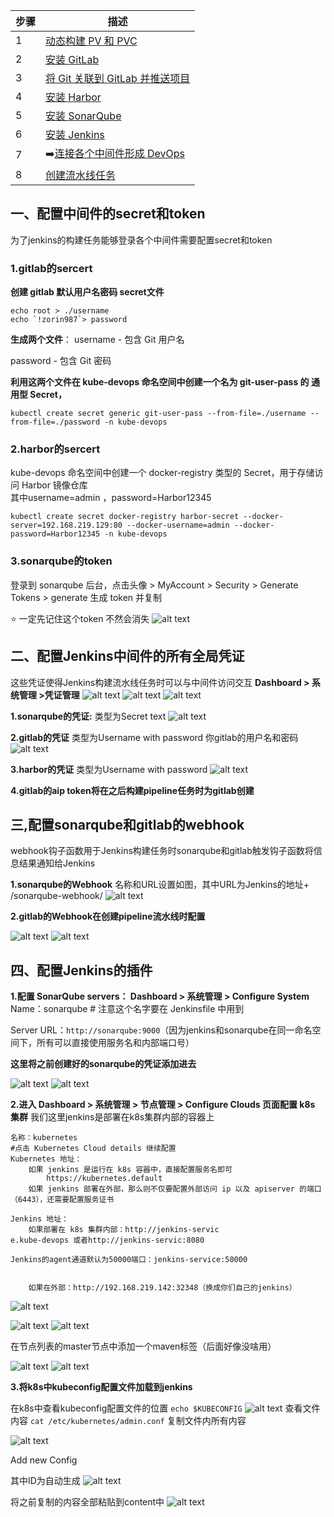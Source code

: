 | 步骤 | 描述                                   |
|------|----------------------------------------|
| 1    | [动态构建 PV 和 PVC](../1.创建动态构建PV，PVC/动态构建Pv,pvc.md)                     |
| 2    | [安装 GitLab](../2.gitlab安装/gitlab安装.md)                            |
| 3    | [将 Git 关联到 GitLab 并推送项目](../3.使用git推送项目到gitlab/使用git推送项目到gitlab.md)        |
| 4    | [安装 Harbor](../4.Harbor安装/Harbor安装.md)                           |
| 5    | [安装 SonarQube](../5.Sonarqube安装/Sonarqube安装.md)                         |
| 6    | [安装 Jenkins](../6.jenlinks安装/jenlinks安装.md)                           |
| 7    | ➡️[连接各个中间件形成 DevOps](../7.连接各个中间件形成devops/连接中间件形成Devops.md)         |
| 8    | [创建流水线任务](../8.创建pipe流水线/创建流水线任务.md)                          |


## 一、配置中间件的secret和token
为了jenkins的构建任务能够登录各个中间件需要配置secret和token
### 1.gitlab的sercert
 **创建 gitlab 默认用户名密码 secret文件**

```command
echo root > ./username
echo `!zorin987`> password
```
**生成两个文件**：
username - 包含 Git 用户名

password - 包含 Git 密码


**利用这两个文件在 kube-devops 命名空间中创建一个名为 git-user-pass 的 通用型 Secret，**

`kubectl create secret generic git-user-pass --from-file=./username --from-file=./password -n kube-devops`

### 2.harbor的sercert

kube-devops 命名空间中创建一个 docker-registry 类型的 Secret，用于存储访问 Harbor 镜像仓库   
其中username=admin ，password=Harbor12345

`kubectl create secret docker-registry harbor-secret --docker-server=192.168.219.129:80 --docker-username=admin --docker-password=Harbor12345 -n kube-devops`

### 3.sonarqube的token
登录到 sonarqube 后台，点击头像 > MyAccount > Security > Generate Tokens > generate 生成 token 并复制

⭐ 一定先记住这个token 不然会消失
![alt text](图片/image.png)



## 二、配置Jenkins中间件的所有全局凭证
这些凭证使得Jenkins构建流水线任务时可以与中间件访问交互
**Dashboard > 系统管理 >凭证管理**
![alt text](图片/image-8.png)
![alt text](图片/image-9.png)
![alt text](图片/image-10.png)

**1.sonarqube的凭证:**
类型为Secret text
![alt text](图片/image-11.png)

**2.gitlab的凭证**
类型为Username with password
你gitlab的用户名和密码
![alt text](图片/image-12.png)

**3.harbor的凭证**
类型为Username with password
![alt text](图片/image-13.png)

**4.gitlab的aip token将在之后构建pipeline任务时为gitlab创建**


## 三,配置sonarqube和gitlab的webhook
webhook钩子函数用于Jenkins构建任务时sonarqube和gitlab触发钩子函数将信息结果通知给Jenkins

**1.sonarqube的Webhook**
名称和URL设置如图，其中URL为Jenkins的地址+ /sonarqube-webhook/
![alt text](图片/image-16.png)

**2.gitlab的Webhook在创建pipeline流水线时配置**


![alt text](图片/image-17.png)
![alt text](图片/image-18.png)




## 四、配置Jenkins的插件
**1.配置 SonarQube servers： Dashboard > 系统管理 > Configure System**
Name：sonarqube   # 注意这个名字要在 Jenkinsfile 中用到

Server URL：`http://sonarqube:9000`（因为jenkins和sonarqube在同一命名空间下，所有可以直接使用服务名和内部端口号）

**这里将之前创建好的sonarqube的凭证添加进去**

![alt text](图片/image-1.png)
![alt text](图片/image-2.png)





**2.进入 Dashboard > 系统管理 > 节点管理 > Configure Clouds 页面配置 k8s 集群**
我们这里jenkins是部署在k8s集群内部的容器上
```
名称：kubernetes
#点击 Kubernetes Cloud details 继续配置
Kubernetes 地址：
	如果 jenkins 是运行在 k8s 容器中，直接配置服务名即可
		https://kubernetes.default
	如果 jenkins 部署在外部，那么则不仅要配置外部访问 ip 以及 apiserver 的端口（6443），还需要配置服务证书

Jenkins 地址：
	如果部署在 k8s 集群内部：http://jenkins-servic
e.kube-devops 或者http://jenkins-servic:8080

Jenkins的agent通道默认为50000端口：jenkins-service:50000

	
    如果在外部：http://192.168.219.142:32348（换成你们自己的jenkins）
```
![alt text](图片/image-4.png)

![alt text](图片/image-14.png)
![alt text](图片/image-6.png)

在节点列表的master节点中添加一个maven标签（后面好像没啥用）

![alt text](图片/image-7.png)
![alt text](图片/image-15.png)

**3.将k8s中kubeconfig配置文件加载到jenkins**

在k8s中查看kubeconfig配置文件的位置
`echo $KUBECONFIG`
![alt text](图片/image-20.png)
查看文件内容 
`cat /etc/kubernetes/admin.conf`
复制文件内所有内容

![alt text](图片/image-19.png)

Add new Config

其中ID为自动生成
![alt text](图片/image-21.png)

将之前复制的内容全部粘贴到content中
![alt text](图片/image-22.png)